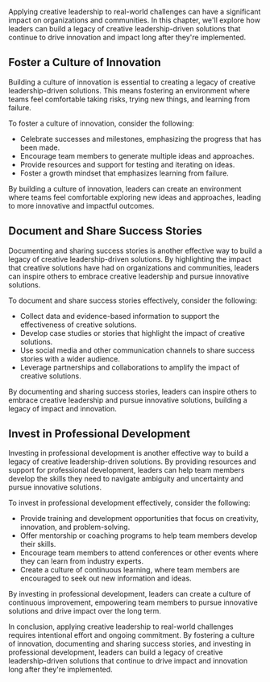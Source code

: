 
Applying creative leadership to real-world challenges can have a significant impact on organizations and communities. In this chapter, we'll explore how leaders can build a legacy of creative leadership-driven solutions that continue to drive innovation and impact long after they're implemented.

Foster a Culture of Innovation
------------------------------

Building a culture of innovation is essential to creating a legacy of creative leadership-driven solutions. This means fostering an environment where teams feel comfortable taking risks, trying new things, and learning from failure.

To foster a culture of innovation, consider the following:

* Celebrate successes and milestones, emphasizing the progress that has been made.
* Encourage team members to generate multiple ideas and approaches.
* Provide resources and support for testing and iterating on ideas.
* Foster a growth mindset that emphasizes learning from failure.

By building a culture of innovation, leaders can create an environment where teams feel comfortable exploring new ideas and approaches, leading to more innovative and impactful outcomes.

Document and Share Success Stories
----------------------------------

Documenting and sharing success stories is another effective way to build a legacy of creative leadership-driven solutions. By highlighting the impact that creative solutions have had on organizations and communities, leaders can inspire others to embrace creative leadership and pursue innovative solutions.

To document and share success stories effectively, consider the following:

* Collect data and evidence-based information to support the effectiveness of creative solutions.
* Develop case studies or stories that highlight the impact of creative solutions.
* Use social media and other communication channels to share success stories with a wider audience.
* Leverage partnerships and collaborations to amplify the impact of creative solutions.

By documenting and sharing success stories, leaders can inspire others to embrace creative leadership and pursue innovative solutions, building a legacy of impact and innovation.

Invest in Professional Development
----------------------------------

Investing in professional development is another effective way to build a legacy of creative leadership-driven solutions. By providing resources and support for professional development, leaders can help team members develop the skills they need to navigate ambiguity and uncertainty and pursue innovative solutions.

To invest in professional development effectively, consider the following:

* Provide training and development opportunities that focus on creativity, innovation, and problem-solving.
* Offer mentorship or coaching programs to help team members develop their skills.
* Encourage team members to attend conferences or other events where they can learn from industry experts.
* Create a culture of continuous learning, where team members are encouraged to seek out new information and ideas.

By investing in professional development, leaders can create a culture of continuous improvement, empowering team members to pursue innovative solutions and drive impact over the long term.

In conclusion, applying creative leadership to real-world challenges requires intentional effort and ongoing commitment. By fostering a culture of innovation, documenting and sharing success stories, and investing in professional development, leaders can build a legacy of creative leadership-driven solutions that continue to drive impact and innovation long after they're implemented.
